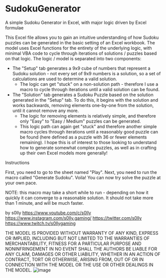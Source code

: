# SudokuGenerator
A simple Sudoku Generator in Excel, with major logic driven by Excel formulae


This Excel file allows you to gain an intuitive understanding of how Sudoku puzzles can be generated in the basic setting of an Excel workbook.
The model uses Excel functions for the entirety of the underlying logic, with minimal VBA code to cycle through iterations of solutions / puzzles based on that logic. The logic / model is separated into two components:
 - The "Setup" tab generates a 9x9 cube of numbers that represent a Sudoku solution - not every set of 9x9 numbers is a solution, so a set of calculations are used to determine a valid solution.
     - The logic can get "stuck" on a non-solution path - therefore I use a macro to cycle through iterations until a valid solution can be found.
 - The "Solution" tab generates a Sudoku Puzzle based on the solution generated in the "Setup" tab. To do this, it begins with the solution and works backwards, removing elements one-by-one from the solution, until it cannot remove any more.
     - The logic for removing elements is relatively simple, and therefore only "Easy" to "Easy / Medium" puzzles can be generated.
     - This logic path can again get "stuck" and therefore another simple macro cycles through iterations until a reasonably good puzzle can be found (here defined as a puzzle with 36 or fewer elements remaining).
I hope this is of interest to those looking to understand how to generate somewhat complex puzzles, as well as in crafting up their own Excel models more generally!


Instructions

First, you need to go to the sheet named "Play". Next, you need to run the macro called "Generate Sudoku".
Voila! You can now try solve the puzzle at your own pace.

NOTE: this macro may take a short while to run - depending on how it quickly it can converge to a reasonable solution. It should not take more than 1 minute, and will be much faster.


by s0lly
https://www.youtube.com/c/s0lly
https://www.instagram.com/s0lly.gaming/
https://twitter.com/s0lly
https://www.twitch.tv/s0llygaming

THE MODEL IS PROVIDED WITHOUT WARRANTY OF ANY KIND, EXPRESS OR IMPLIED, INCLUDING BUT NOT LIMITED TO THE WARRANTIES OF MERCHANTABILITY, FITNESS FOR A PARTICULAR PURPOSE AND NONINFRINGEMENT
IN NO EVENT SHALL THE AUTHORS BE LIABLE FOR ANY CLAIM, DAMAGES OR OTHER LIABILITY, WHETHER IN AN ACTION OF CONTRACT, TORT OR OTHERWISE, ARISING FROM, OUT OF OR IN CONNECTION WITH THE MODEL OR THE USE OR OTHER DEALINGS IN THE MODEL.
![image](https://user-images.githubusercontent.com/39304402/217695685-55e87863-01b6-4f77-a23e-f1df52ae5f10.png)

